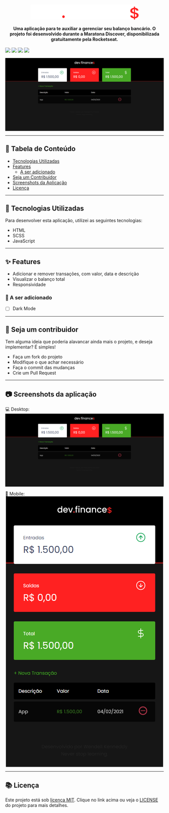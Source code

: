 <h1>
  <img src="./assets/logo.svg" style="display: block; margin: auto;"></img>
</h1>

<h4 align="center">Uma aplicação para te auxiliar a gerenciar seu balanço bancário. O projeto foi desenvolvido durante a Maratona Discover, disponibilizada gratuitamente pela Rocketseat.</h4>

![](https://img.shields.io/badge/platform-web-brightgreen)
![](https://img.shields.io/badge/PRs-welcome-brightgreen)
![](https://img.shields.io/badge/status-em%20construção-orange)
![](https://img.shields.io/github/license/wendell-kenneddy/agency-dev)

<img src="./assets/dev-finances-desktop-scrshot.png" style="display: block; margin: auto;"></img>

---

## :bookmark_tabs: Tabela de Conteúdo
- [Tecnologias Utilizadas](#hammer-tecnologias-utilizadas)
- [Features](#sparkles-features)
    - [A ser adicionado](#calendar-a-ser-adicionado)
- [Seja um Contribuidor](#handshake-seja-um-contribuidor)
- [Screenshots da Aplicação](#camera-screenshots-da-aplicação)
- [Licença](#books-licença)

---

## :hammer: Tecnologias Utilizadas
Para desenvolver esta aplicação, utilizei as seguintes tecnologias: 
- HTML
- SCSS
- JavaScript

---

## :sparkles: Features
- Adicionar e remover transações, com valor, data e descrição
- Visualizar o balanço total 
- Responsividade

### :calendar: A ser adicionado
- [ ] Dark Mode

---

## :handshake: Seja um contribuidor
Tem alguma ideia que poderia alavancar ainda mais o projeto, e deseja implementar? É simples!
- Faça um fork do projeto
- Modifique o que achar necessário 
- Faça o commit das mudanças
- Crie um Pull Request

---

## :camera: Screenshots da aplicação
:computer:  Desktop:
<img src="./assets/dev-finances-desktop-scrshot.png" maxwidth="100%" style="display: block; margin: auto;"></img>

:iphone: Mobile:
<img src="./assets/dev-finances-mobile-scrshot.png" maxwidth="100%" style="display: block; margin: auto;"></img>

---

## :books: Licença
Este projeto está sob [licença MIT](https://choosealicense.com/licenses/mit/).
Clique no link acima ou veja o [LICENSE](./LICENSE) do projeto para mais detalhes.